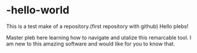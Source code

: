 # -hello-world
This is a test make of a repository.(first repository with github)
Hello plebs!

Master pleb here learning how to navigate and utalize this remarcable tool. I am new to this amazing software and would like for you to know that.

